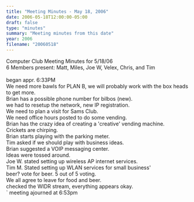 ```yaml
---
title: "Meeting Minutes - May 18, 2006"
date: 2006-05-18T12:00:00-05:00
draft: false
type: "minutes"
summary: "Meeting minutes from this date"
year: 2006
filename: "20060518"
---
```


Computer Club Meeting Minutes for 5/18/06<br>
6 Members present: Matt, Miles, Joe W, Velex, Chris, and Tim<br>
<br>
began appr. 6:33PM<br>
We need more bawls for PLAN B, we will probably work with the box heads to get more.<br>
Brian has a possible phone number for bilbos (new).<br>
we had to resetup the network, new IP registration.<br>
We need to plan a visit for Sams Club.<br>
We need office hours posted to do some vending.<br>
Brian has the crazy idea of creating a 'creative' vending machine.<br>
Crickets are chirping.<br>
Brian starts playing with the parking meter.<br>
Tim asked if we should play with business ideas.<br>
Brian suggested a VOIP messaging center.<br>
Ideas were tossed around.<br>
Joe W. stated setting up wireless AP internet services.<br>
Tim M. Stated setting up WLAN services for small business'<br>
beer? vote for beer. 5 out of 5 voting.<br>
We all agree to leave for food and beer.<br>
checked the WIDR stream, everything appears okay.<br>`
meeting ajourned at 6:53pm<br>
